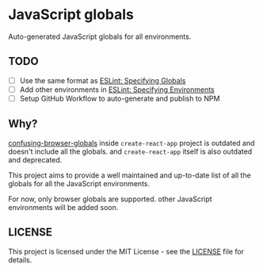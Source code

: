 # JavaScript globals

Auto-generated JavaScript globals for all environments.

## TODO

- [ ] Use the same format as [ESLint: Specifying Globals](https://eslint.org/docs/latest/use/configure/language-options#specifying-globals)
- [ ] Add other environments in [ESLint: Specifying Environments](https://eslint.org/docs/latest/use/configure/language-options#specifying-environments)
- [ ] Setup GitHub Workflow to auto-generate and publish to NPM

## Why?

[confusing-browser-globals](https://github.com/facebook/create-react-app/blob/main/packages/confusing-browser-globals/index.js) inside `create-react-app` project is outdated and doesn't include all the globals. and `create-react-app` itself is also outdated and deprecated.

This project aims to provide a well maintained and up-to-date list of all the globals for all the JavaScript environments.

For now, only browser globals are supported. other JavaScript environments will be added soon.

## LICENSE

This project is licensed under the MIT License - see the [LICENSE](LICENSE) file for details.
